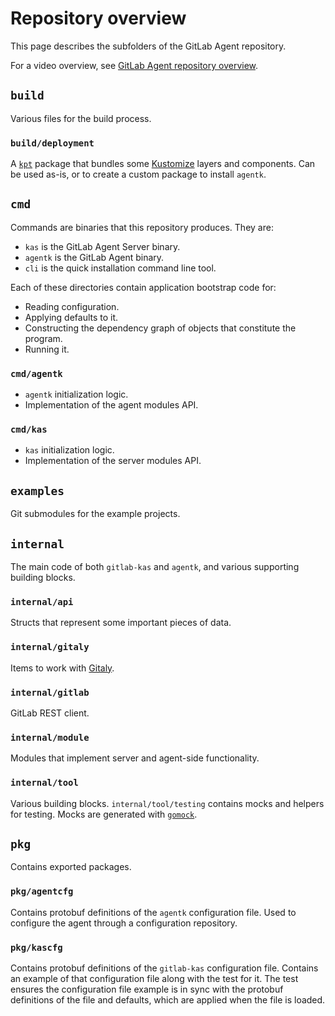 # Repository overview

This page describes the subfolders of the GitLab Agent repository.

For a video overview, see
[GitLab Agent repository overview](https://www.youtube.com/watch?v=j8CyaCWroUY).

## `build`

Various files for the build process.

### `build/deployment`

A [`kpt`](https://googlecontainertools.github.io/kpt/) package that bundles some
[Kustomize](https://kustomize.io/) layers and components. Can be used as-is, or
to create a custom package to install `agentk`.

## `cmd`

Commands are binaries that this repository produces. They are:

- `kas` is the GitLab Agent Server binary.
- `agentk` is the GitLab Agent binary.
- `cli` is the quick installation command line tool.

Each of these directories contain application bootstrap code for:

- Reading configuration.
- Applying defaults to it.
- Constructing the dependency graph of objects that constitute the program.
- Running it.

### `cmd/agentk`

- `agentk` initialization logic.
- Implementation of the agent modules API.

### `cmd/kas`

- `kas` initialization logic.
- Implementation of the server modules API.

## `examples`

Git submodules for the example projects.

## `internal`

The main code of both `gitlab-kas` and `agentk`, and various supporting building blocks.

### `internal/api`

Structs that represent some important pieces of data.

### `internal/gitaly`

Items to work with [Gitaly](../../administration/gitaly/index.md).

### `internal/gitlab`

GitLab REST client.

### `internal/module`

Modules that implement server and agent-side functionality.

### `internal/tool`

Various building blocks. `internal/tool/testing` contains mocks and helpers
for testing. Mocks are generated with [`gomock`](https://pkg.go.dev/github.com/golang/mock).

## `pkg`

Contains exported packages.

### `pkg/agentcfg`

Contains protobuf definitions of the `agentk` configuration file. Used to configure
the agent through a configuration repository.

### `pkg/kascfg`

Contains protobuf definitions of the `gitlab-kas` configuration file. Contains an
example of that configuration file along with the test for it. The test ensures
the configuration file example is in sync with the protobuf definitions of the
file and defaults, which are applied when the file is loaded.
